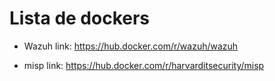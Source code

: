 # Lista de dockers 

* Wazuh link: https://hub.docker.com/r/wazuh/wazuh

* misp link: https://hub.docker.com/r/harvarditsecurity/misp
